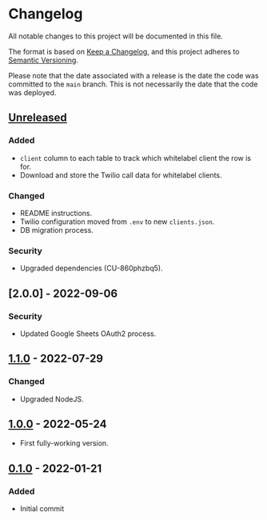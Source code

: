 # Changelog

All notable changes to this project will be documented in this file.

The format is based on [Keep a Changelog](https://keepachangelog.com/en/1.0.0/),
and this project adheres to [Semantic Versioning](https://semver.org/spec/v2.0.0.html).

Please note that the date associated with a release is the date the code
was committed to the `main` branch. This is not necessarily the date that
the code was deployed.

## [Unreleased]

### Added

- `client` column to each table to track which whitelabel client the row is for.
- Download and store the Twilio call data for whitelabel clients.

### Changed

- README instructions.
- Twilio configuration moved from `.env` to new `clients.json`.
- DB migration process.

### Security

- Upgraded dependencies (CU-860phzbq5).

## [2.0.0] - 2022-09-06

### Security

- Updated Google Sheets OAuth2 process.

## [1.1.0] - 2022-07-29

### Changed

- Upgraded NodeJS.

## [1.0.0] - 2022-05-24

- First fully-working version.

## [0.1.0] - 2022-01-21

### Added

- Initial commit

[unreleased]: https://github.com/bravetechnologycoop/brave-app-reporting/compare/v1.1.0...HEAD
[1.1.0]: https://github.com/bravetechnologycoop/brave-app-reporting/compare/v1.0.0...1.1.0
[1.0.0]: https://github.com/bravetechnologycoop/brave-app-reporting/compare/v0.1.0...1.0.0
[0.1.0]: https://github.com/bravetechnologycoop/brave-app-reporting/releases/tag/v0.1.0
